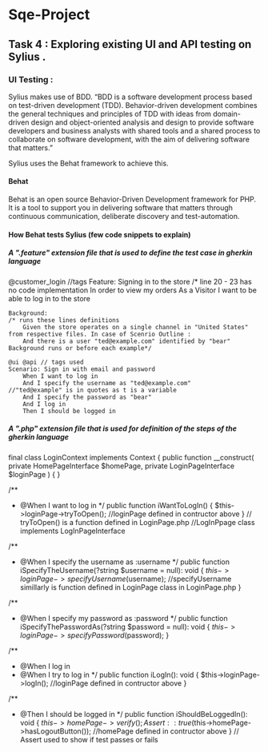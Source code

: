 # Sqe-Project

## Task 4 : Exploring existing UI and API testing on Sylius .

### UI Testing :


Sylius makes use of BDD. “BDD is a software development process based on test-driven development (TDD). Behavior-driven development combines the general techniques and principles of TDD with ideas from domain-driven design and object-oriented analysis and design to provide software developers and business analysts with shared tools and a shared process to collaborate on software development, with the aim of delivering software that matters.”

Sylius uses the Behat framework to achieve this.

#### Behat
Behat is an open source Behavior-Driven Development framework for PHP. It is a tool to support you in delivering software that matters through continuous communication, deliberate discovery and test-automation.

#### How Behat tests Sylius (few code snippets to explain)

##### A ".feature" extension file that is used to define the test case in gherkin language 

@customer_login //tags
Feature: Signing in to the store                            /* line 20 - 23 has no code implementation 
    In order to view my orders
    As a Visitor
    I want to be able to log in to the store

    Background:                                                                     /* runs these lines definitions 
        Given the store operates on a single channel in "United States"                from respective files. In case of Scenrio Outline :  
        And there is a user "ted@example.com" identified by "bear"                      Background runs or before each example*/

    @ui @api // tags used
    Scenario: Sign in with email and password
        When I want to log in
        And I specify the username as "ted@example.com"                         //"ted@example" is in quotes as t is a variable
        And I specify the password as "bear"
        And I log in
        Then I should be logged in

##### A ".php" extension file that is used for definition of the steps of the gherkin language 

final class LoginContext implements Context
{
    public function __construct(
        private HomePageInterface $homePage,
        private LoginPageInterface $loginPage
    ) {
    }

/**
 * @When I want to log in
 */
public function iWantToLogIn()
{
    $this->loginPage->tryToOpen();         //loginPage defined in contructor above
}                                          // tryToOpen() is a function defined in LoginPage.php
                                           //LogInPpage class implements LogInPageInterface 



/**
* @When I specify the username as :username
*/
public function iSpecifyTheUsername(?string $username = null): void
{
  $this->loginPage->specifyUsername($username);     //specifyUsername simillarly is function defined in LoginPage class in LoginPage.php 
}

    
/**
* @When I specify my password as :password
*/
public function iSpecifyThePasswordAs(?string $password = null): void
{
  $this->loginPage->specifyPassword($password);
}


/**
* @When I log in
* @When I try to log in
*/ 
public function iLogIn(): void
{
  $this->loginPage->logIn();         //loginPage defined in contructor above
}


/**
* @Then I should be logged in
*/
public function iShouldBeLoggedIn(): void
{
  $this->homePage->verify();
  Assert::true($this->homePage->hasLogoutButton());   //homePage defined in contructor above
}                                                     // Assert used to show if test passes or fails

